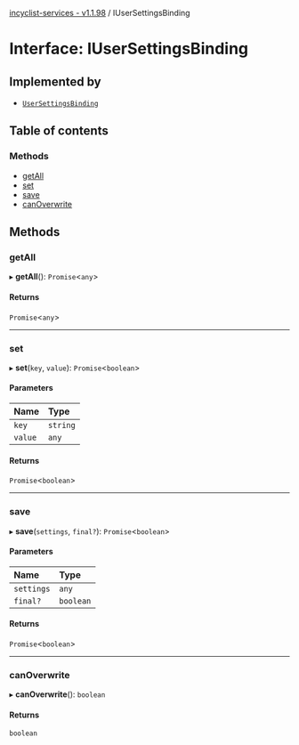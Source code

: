 [incyclist-services - v1.1.98](../README.md) / IUserSettingsBinding

# Interface: IUserSettingsBinding

## Implemented by

- [`UserSettingsBinding`](../classes/UserSettingsBinding.md)

## Table of contents

### Methods

- [getAll](IUserSettingsBinding.md#getall)
- [set](IUserSettingsBinding.md#set)
- [save](IUserSettingsBinding.md#save)
- [canOverwrite](IUserSettingsBinding.md#canoverwrite)

## Methods

### getAll

▸ **getAll**(): `Promise`\<`any`\>

#### Returns

`Promise`\<`any`\>

___

### set

▸ **set**(`key`, `value`): `Promise`\<`boolean`\>

#### Parameters

| Name | Type |
| :------ | :------ |
| `key` | `string` |
| `value` | `any` |

#### Returns

`Promise`\<`boolean`\>

___

### save

▸ **save**(`settings`, `final?`): `Promise`\<`boolean`\>

#### Parameters

| Name | Type |
| :------ | :------ |
| `settings` | `any` |
| `final?` | `boolean` |

#### Returns

`Promise`\<`boolean`\>

___

### canOverwrite

▸ **canOverwrite**(): `boolean`

#### Returns

`boolean`
